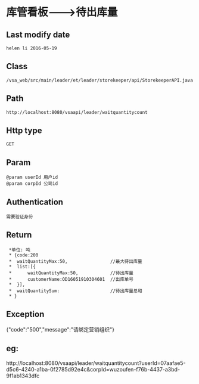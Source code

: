 # 库管看板--->待出库量

## Last modify date
	helen li 2016-05-19

## Class 
	/vsa_web/src/main/leader/et/leader/storekeeper/api/StorekeeperAPI.java

## Path
	http://localhost:8080/vsaapi/leader/waitquantitycount

## Http type
	GET

## Param
 	@param userId 用户id
 	@param corpId 公司id

## Authentication
	需要验证身份
	
## Return
     *单位: 吨
	 * {code:200
	 *	waitQuantityMax:50,                //最大待出库量
	 *  list:[{
	 *  	waitQuantityMax:50,            //待出库量
	 *  	customerName:OD16051910304601  //出库单号
	 *  }],
	 *	waitQuantitySum:                   //待出库量总和   
	 * }

## Exception
   {"code":"500","message":"请绑定营销组织"}

## eg:
http://localhost:8080/vsaapi/leader/waitquantitycount?userId=07aafae5-d5c6-4240-a1ba-0f2785d92e4c&corpId=wuzoufen-f76b-4437-a3bd-9f1ab1343dfc